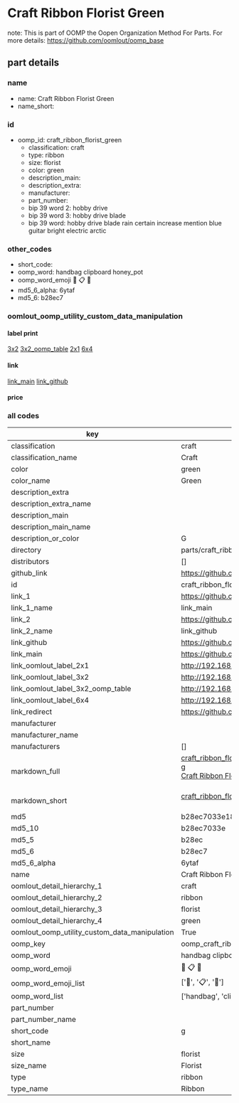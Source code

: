 # Craft Ribbon Florist Green  

note: This is part of OOMP the Oopen Organization Method For Parts. For more details: https://github.com/oomlout/oomp_base

##  part details
  







### name
* name: Craft Ribbon Florist Green
* name_short: 
### id
* oomp_id: craft_ribbon_florist_green
  * classification: craft
  * type: ribbon
  * size: florist
  * color: green
  * description_main: 
  * description_extra: 
  * manufacturer: 
  * part_number: 
  * bip 39 word 2: hobby drive
  * bip 39 word 3: hobby drive blade
  * bip 39 word: hobby drive blade rain certain increase mention blue guitar bright electric arctic

### other_codes
* short_code: 
* oomp_word: handbag clipboard honey_pot
* oomp_word_emoji :handbag: :clipboard: :honey_pot:
* md5_6_alpha: 6ytaf
* md5_6: b28ec7






### oomlout_oomp_utility_custom_data_manipulation
#### label print
[3x2](http://192.168.1.245:1112/?label=oomp%206ytaf)
[3x2_oomp_table](http://192.168.1.108:1112/?label=oomp%206ytaf)
[2x1](http://192.168.1.242:1112/?label=oomp%206ytaf)
[6x4](http://192.168.1.55:1112/?label=oomp%206ytaf)    

#### link

[link_main](https://github.com/oomlout/oomlout_oomp_version_1_messy/tree/main/parts/craft_ribbon_florist_green) [link_github](https://github.com/oomlout/oomlout_oomp_version_1_messy/tree/main/parts/craft_ribbon_florist_green)                             

#### price







### all codes 
| key | value |  
| --- | --- |  
| classification | craft |  
| classification_name | Craft |  
| color | green |  
| color_name | Green |  
| description_extra |  |  
| description_extra_name |  |  
| description_main |  |  
| description_main_name |  |  
| description_or_color | G  |  
| directory | parts/craft_ribbon_florist_green |  
| distributors | [] |  
| github_link | https://github.com/oomlout/oomlout_oomp_part_src/tree/main/parts/craft_ribbon_florist_green |  
| id | craft_ribbon_florist_green |  
| link_1 | https://github.com/oomlout/oomlout_oomp_version_1_messy/tree/main/parts/craft_ribbon_florist_green |  
| link_1_name | link_main |  
| link_2 | https://github.com/oomlout/oomlout_oomp_version_1_messy/tree/main/parts/craft_ribbon_florist_green |  
| link_2_name | link_github |  
| link_github | https://github.com/oomlout/oomlout_oomp_version_1_messy/tree/main/parts/craft_ribbon_florist_green |  
| link_main | https://github.com/oomlout/oomlout_oomp_version_1_messy/tree/main/parts/craft_ribbon_florist_green |  
| link_oomlout_label_2x1 | http://192.168.1.242:1112/?label=oomp%206ytaf |  
| link_oomlout_label_3x2 | http://192.168.1.245:1112/?label=oomp%206ytaf |  
| link_oomlout_label_3x2_oomp_table | http://192.168.1.108:1112/?label=oomp%206ytaf |  
| link_oomlout_label_6x4 | http://192.168.1.55:1112/?label=oomp%206ytaf |  
| link_redirect | https://github.com/oomlout/oomlout_oomp_version_1_messy/tree/main/parts/craft_ribbon_florist_green |  
| manufacturer |  |  
| manufacturer_name |  |  
| manufacturers | [] |  
| markdown_full | [craft_ribbon_florist_green](none)<br>[g](none)<br>[Craft Ribbon Florist Green](none)<br><br> |  
| markdown_short | [craft_ribbon_florist_green](none)<br><br> |  
| md5 | b28ec7033e185161ca92db102e10d362 |  
| md5_10 | b28ec7033e |  
| md5_5 | b28ec |  
| md5_6 | b28ec7 |  
| md5_6_alpha | 6ytaf |  
| name | Craft Ribbon Florist Green |  
| oomlout_detail_hierarchy_1 | craft |  
| oomlout_detail_hierarchy_2 | ribbon |  
| oomlout_detail_hierarchy_3 | florist |  
| oomlout_detail_hierarchy_4 | green |  
| oomlout_oomp_utility_custom_data_manipulation | True |  
| oomp_key | oomp_craft_ribbon_florist_green |  
| oomp_word | handbag clipboard honey_pot |  
| oomp_word_emoji | :handbag: :clipboard: :honey_pot: |  
| oomp_word_emoji_list | [':handbag:', ':clipboard:', ':honey_pot:'] |  
| oomp_word_list | ['handbag', 'clipboard', 'honey_pot'] |  
| part_number |  |  
| part_number_name |  |  
| short_code | g |  
| short_name |  |  
| size | florist |  
| size_name | Florist |  
| type | ribbon |  
| type_name | Ribbon |  
